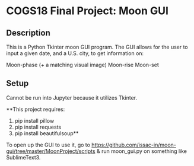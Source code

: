 # COGS18 Final Project: Moon GUI

## Description
This is a Python Tkinter moon GUI program. The GUI allows for the user to input a given date, and a U.S. city, to get information on:

Moon-phase (+ a matching visual image)
Moon-rise
Moon-set

## Setup
Cannot be run into Jupyter because it utilizes Tkinter.

**This project requires:
1. pip install pillow
2. pip install requests
3. pip install beautifulsoup**

To open up the GUI to use it, go to https://github.com/issac-in/moon-gui/tree/master/MoonProject/scripts & run moon_gui.py on something like SublimeText3.
